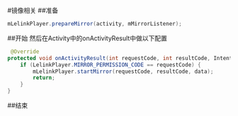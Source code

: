 #镜像相关
##准备
```java
mLelinkPlayer.prepareMirror(activity, mMirrorListener);
```
##开始
然后在Activity中的onActivityResult中做以下配置
```java
 @Override
protected void onActivityResult(int requestCode, int resultCode, Intent data) {
    if (LelinkPlayer.MIRROR_PERMISSION_CODE == requestCode) {
        mLelinkPlayer.startMirror(requestCode, resultCode, data);
        return;
    }
}
```
##结束
```

```